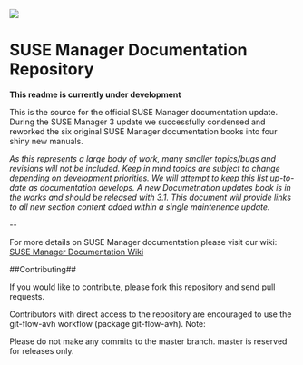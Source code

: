 

![](https://www.google.de/search?q=documentation+banner&espv=2&biw=1920&bih=1014&source=lnms&tbm=isch&sa=X&ved=0ahUKEwiv1PXggJDSAhUTHGMKHUEwDwoQ_AUIBigB#tbs=isz:lt%2Cislt:xga&tbm=isch&q=technical+words&imgdii=t79l-KAUdGcHNM:&imgrc=CBAoiCmczNbE0M:) 
# SUSE Manager Documentation Repository 

**This readme is currently under development**

This is the source for the official SUSE Manager documentation update.
During the SUSE Manager 3 update we successfully condensed and reworked the six original SUSE Manager documentation books into four shiny new manuals. 

*As this represents a large body of work, many smaller topics/bugs and revisions will not be included. Keep in mind topics are subject to change depending on development priorities. We will attempt to keep this list up-to-date as documentation develops. A new Documetnation updates book is in the works and should be released with 3.1. This document will provide links to all new section content added within a single maintenence update.*

--

For more details on SUSE Manager documentation please visit our wiki: [SUSE Manager Documentation Wiki](https://github.com/SUSE/doc-susemanager/wiki)


##Contributing##

If you would like to contribute, please fork this repository and send pull requests.

Contributors with direct access to the repository are encouraged to use the git-flow-avh workflow (package git-flow-avh).
Note:
	
Please do not make any commits to the master branch. master is reserved for releases only. 


